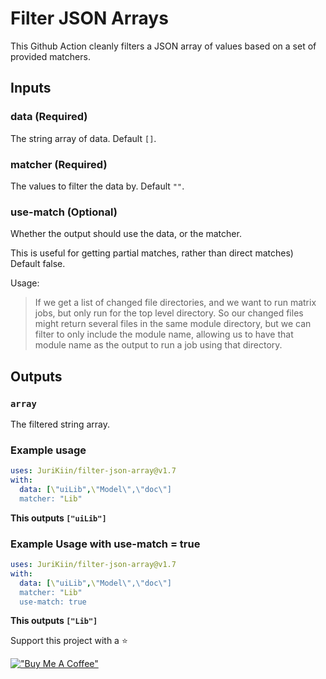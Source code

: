 # Filter JSON Arrays

This Github Action cleanly filters a JSON array of values based on a set of provided matchers. 

## Inputs

### data (**Required**)

The string array of data. Default `[]`.

### matcher (**Required**)

The values to filter the data by. 
Default `""`.

### use-match (**Optional**)

Whether the output should use the data, or the matcher. 

This is useful for getting partial matches, rather than direct matches) Default false.

Usage:

> If we get a list of changed file directories, and we want to run matrix jobs, 
but only run for the top level directory. So our changed files might return 
several files in the same module directory, but we can filter to only include 
the module name, allowing us to have that module name as the output to run a 
job using that directory.

## Outputs

### `array`

The filtered string array.

### Example usage

```yaml
uses: JuriKiin/filter-json-array@v1.7
with:
  data: [\"uiLib",\"Model\",\"doc\"]
  matcher: "Lib"
```
**This outputs `["uiLib"]`**

### Example Usage with use-match = true
```yaml
uses: JuriKiin/filter-json-array@v1.7
with:
  data: [\"uiLib",\"Model\",\"doc\"]
  matcher: "Lib"
  use-match: true
```
**This outputs `["Lib"]`**


Support this project with a ⭐

[!["Buy Me A Coffee"](https://www.buymeacoffee.com/assets/img/custom_images/orange_img.png)](https://www.buymeacoffee.com/jurikiin)
